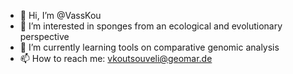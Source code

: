 - 👋 Hi, I’m @VassKou
- 👀 I’m interested in sponges from an ecological and evolutionary perspective
- 🌱 I’m currently learning tools on comparative genomic analysis
- 📫 How to reach me: vkoutsouveli@geomar.de

<!---
VassKou/VassKou is a ✨ special ✨ repository because its `README.md` (this file) appears on your GitHub profile.
You can click the Preview link to take a look at your changes.
--->
